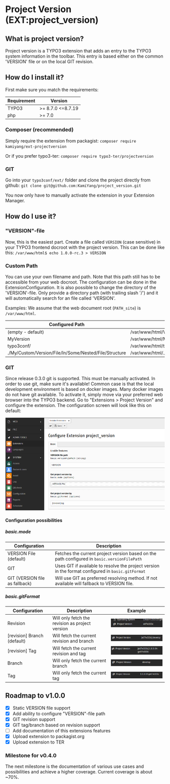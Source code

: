 # Project Version (EXT:project_version)  

## What is project version?
Project version is a TYPO3  extension that adds an entry to the TYPO3 system information in the toolbar. This entry is based either on the common 'VERSION' file or on the local GIT revision.

## How do I install it? 
First make sure you match the requirements:

| Requirement | Version |
| --- | --- |
| TYPO3 | \>= 8.7.0 \<=8.7.19 |
| php | \>= 7.0 |

### Composer (recommended)
Simply require the extension from packagist: 
`composer require kamiyang/ext-projectversion`

Or if you prefer typo3-ter:
`composer require typo3-ter/projectversion`

### GIT
Go into your `typo3conf/ext/` folder and clone the project directly from github:
`git clone git@github.com:KamiYang/project_version.git`

You now only have to manually activate the extension in your Extension Manager.

## How do I use it?
### "VERSION"-file
Now, this is the easiest part. Create a file called `VERSION` (case sensitive) in your TYPO3 frontend docroot with the project version. This can be done like this: 
`/var/www/html$ echo 1.0.0-rc.3 > VERSION`

### Custom Path
You can use your own filename and path. Note that this path still has to be accessible from your web docroot.
The configuration can be done in the ExtensionConfiguration. It is also possible to change the directory of the 'VERSION'-file. Only provide a directory path (with trailing slash '/') and it will automatically search for an file called 'VERSION'.

Examples:
We assume that the web document root (`PATH_site`) is `/var/www/html`.

| Configured Path | Absolute filename | 
| --- | --- |
| (empty - default) | /var/www/html/VERSION |
| MyVersion | /var/www/html/MyVersion |
| typo3conf/ | /var/www/html/typo3conf/VERSION |
| ./My/Custom/Version/File/In/Some/Nested/File/Structure | /var/www/html/./My/Custom/Version/File/In/Some/Nested/File/Structure|

### GIT
Since release 0.3.0 git is supported. This must be manually activated. In order to use git, make sure it's available!
Common case is that the local development environment is based on docker images. Many docker images do not have git available.
To activate it, simply move via your preferred web browser into the TYPO3 backend. Go to "Extensions > Project Version" and configure the extension.
The configuration screen will look like this on default: 

![default extension configuration](Documentation/Images/DefaultConfig.png)

#### Configuration possibilities

##### basic.mode

| Configuration | Description |
| --- | --- |
| VERSION File (default)| Fetches the current project version based on the path configured in `basic.versionFilePath` |
| GIT | Uses GIT if available to resolve the project version in the format configured in `basic.gitFormat` |
| GIT (VERSION file as fallback) | Will use GIT as preferred resolving method. If not available will fallback to VERSION file. |


##### basic.gitFormat

| Configuration | Description | Example |
| --- | --- | --- |
| Revision | Will only fetch the revision as project version | ![git revision example ](Documentation/Images/BasicGitFormatRevision.png) |
| \[revision] Branch (default) | Will fetch the current revision and branch | ![git revision and branch example ](Documentation/Images/BasicGitFormatRevisionAndBranch.png) | 
| \[revision] Tag | Will fetch the current revision and tag | ![git revision and tag example ](Documentation/Images/BasicGitFormatRevisionAndTag.png) | 
| Branch | Will only fetch the current branch | ![git branch example ](Documentation/Images/BasicGitFormatRevisionBranch.png) |
| Tag | Will only fetch the current tag | ![git tag example ](Documentation/Images/BasicGitFormatRevisionTag.png) | 

## Roadmap to v1.0.0
 
 - [x] Static VERSION file support
 - [x] Add ability to configure "VERSION"-file path
 - [x] GIT revision support
 - [x] GIT tag/branch based on revision support
 - [ ] Add documentation of this extensions features
 - [x] Upload extension to packagist.org
 - [x] Upload extension to TER

### Milestone for v0.4.0
The next milestone is the documentation of various use cases and possibilities and achieve a higher coverage. Current coverage is about ~70%. 
